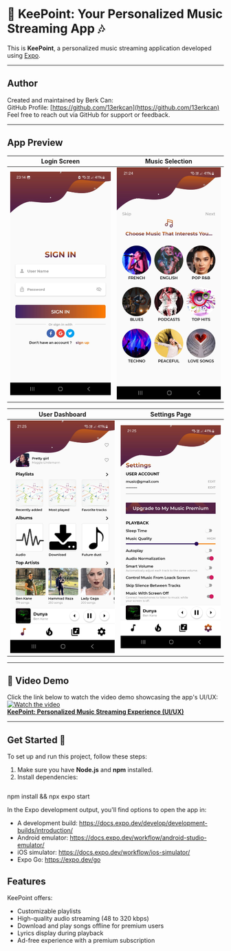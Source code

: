 # 🎵 KeePoint: Your Personalized Music Streaming App 🎶

This is **KeePoint**, a personalized music streaming application developed using [Expo](https://expo.dev).

---

## Author

Created and maintained by Berk Can:  
GitHub Profile: [https://github.com/13erkcan](https://github.com/13erkcan)  
Feel free to reach out via GitHub for support or feedback.

---

## App Preview

| Login Screen                       | Music Selection                     |
|------------------------------------|-------------------------------------|
| ![Login Screen](./assets/images/readmeui/a.jpg) | ![Music Selection](./assets/images/readmeui/b.jpg) |

| User Dashboard                    | Settings Page                      |
|-----------------------------------|------------------------------------|
| ![User Dashboard](./assets/images/readmeui/c.jpg) | ![Settings Page](./assets/images/readmeui/d.jpg) |

---

## 🎥 Video Demo

Click the link below to watch the video demo showcasing the app's UI/UX:  
[![Watch the video](https://img.youtube.com/vi/_vL4MmV5eQg/0.jpg)](https://www.youtube.com/watch?v=_vL4MmV5eQg)  
**[KeePoint: Personalized Music Streaming Experience (UI/UX)](https://www.youtube.com/watch?v=_vL4MmV5eQg)**

---

## Get Started 🚀

To set up and run this project, follow these steps:

1. Make sure you have **Node.js** and **npm** installed.
2. Install dependencies:
   ```bash

npm install && npx expo start

In the Expo development output, you'll find options to open the app in:

- A development build: https://docs.expo.dev/develop/development-builds/introduction/
- Android emulator: https://docs.expo.dev/workflow/android-studio-emulator/
- iOS simulator: https://docs.expo.dev/workflow/ios-simulator/
- Expo Go: https://expo.dev/go

## Features

KeePoint offers:

- Customizable playlists
- High-quality audio streaming (48 to 320 kbps)
- Download and play songs offline for premium users
- Lyrics display during playback
- Ad-free experience with a premium subscription